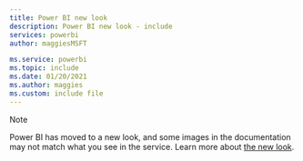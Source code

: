 ```yaml
---
title: Power BI new look
description: Power BI new look - include
services: powerbi
author: maggiesMSFT

ms.service: powerbi
ms.topic: include
ms.date: 01/20/2021
ms.author: maggies
ms.custom: include file
---
```


> [!NOTE]
> Power BI has moved to a new look, and some images in the documentation may not match what you see in the service. Learn more about [the new look](../consumer/service-new-look.md).
